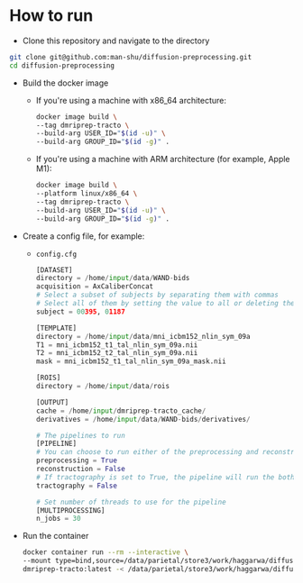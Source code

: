 # How to run

- Clone this repository and navigate to the directory

```bash
git clone git@github.com:man-shu/diffusion-preprocessing.git
cd diffusion-preprocessing
```

- Build the docker image

  - If you're using a machine with x86_64 architecture:

    ```bash
    docker image build \
    --tag dmriprep-tracto \
    --build-arg USER_ID="$(id -u)" \
    --build-arg GROUP_ID="$(id -g)" .
    ```

  - If you're using a machine with ARM architecture (for example, Apple M1):

    ```bash
    docker image build \
    --platform linux/x86_64 \
    --tag dmriprep-tracto \
    --build-arg USER_ID="$(id -u)" \
    --build-arg GROUP_ID="$(id -g)" .
    ```

- Create a config file, for example:

  - `config.cfg`

    ```python
    [DATASET]
    directory = /home/input/data/WAND-bids
    acquisition = AxCaliberConcat
    # Select a subset of subjects by separating them with commas
    # Select all of them by setting the value to all or deleting the line
    subject = 00395, 01187

    [TEMPLATE]
    directory = /home/input/data/mni_icbm152_nlin_sym_09a
    T1 = mni_icbm152_t1_tal_nlin_sym_09a.nii
    T2 = mni_icbm152_t2_tal_nlin_sym_09a.nii
    mask = mni_icbm152_t1_tal_nlin_sym_09a_mask.nii

    [ROIS]
    directory = /home/input/data/rois

    [OUTPUT]
    cache = /home/input/dmriprep-tracto_cache/
    derivatives = /home/input/data/WAND-bids/derivatives/

    # The pipelines to run
    [PIPELINE]
    # You can choose to run either of the preprocessing and reconstruction pipeline or both
    preprocessing = True
    reconstruction = False
    # If tractography is set to True, the pipeline will run the both preprocessing and reconstruction steps anyway
    tractography = False

    # Set number of threads to use for the pipeline
    [MULTIPROCESSING]
    n_jobs = 30
    ```

- Run the container

    ```bash
    docker container run --rm --interactive \
    --mount type=bind,source=/data/parietal/store3/work/haggarwa/diffusion,target=/home/input \
    dmriprep-tracto:latest -< /data/parietal/store3/work/haggarwa/diffusion/diffusion-preprocessing/configs/config_dockerdrago_WAND.cfg 
    ```
